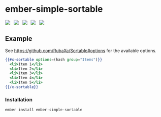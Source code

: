 # ember-simple-sortable

<a href="http://emberobserver.com/addons/ember-simple-sortable"><img src="http://emberobserver.com/badges/ember-simple-sortable.svg"></a> &nbsp; <a href="https://david-dm.org/amk221/ember-simple-sortable#badge-embed"><img src="https://david-dm.org/amk221/ember-simple-sortable.svg"></a> &nbsp; <a href="https://david-dm.org/amk221/ember-simple-sortable#dev-badge-embed"><img src="https://david-dm.org/amk221/ember-simple-sortable/dev-status.svg"></a> &nbsp; <a href="https://codeclimate.com/github/amk221/ember-simple-sortable"><img src="https://codeclimate.com/github/amk221/ember-simple-sortable/badges/gpa.svg" /></a> &nbsp; <a href="http://travis-ci.org/amk221/ember-simple-sortable"><img src="https://travis-ci.org/amk221/ember-simple-sortable.svg?branch=master"></a>

## Example

See https://github.com/RubaXa/Sortable#options for the available options.

```handlebars
{{#x-sortable options=(hash group="Items")}}
  <li>Item 1</li>
  <li>Item 2</li>
  <li>Item 3</li>
  <li>Item 4</li>
  <li>Item 5</li>
{{/x-sortable}}
```

### Installation
```
ember install ember-simple-sortable
```
